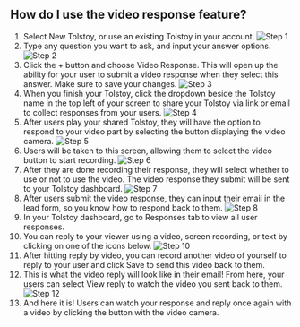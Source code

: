 ## How do I use the video response feature?

1. Select New Tolstoy, or use an existing Tolstoy in your account. ![Step 1](https://downloads.intercomcdn.com/i/o/940044407/7871ab846602bbbc384ae17d/image.png)
2. Type any question you want to ask, and input your answer options. ![Step 2](https://downloads.intercomcdn.com/i/o/892128178/8df95bb347235e777256e06c/image.png)
3. Click the + button and choose Video Response. This will open up the ability for your user to submit a video response when they select this answer. Make sure to save your changes. ![Step 3](https://downloads.intercomcdn.com/i/o/892129226/a6e105ad3e1e9e943758d3e1/image.png)
4. When you finish your Tolstoy, click the dropdown beside the Tolstoy name in the top left of your screen to share your Tolstoy via link or email to collect responses from your users. ![Step 4](https://downloads.intercomcdn.com/i/o/892133199/e743425be9294b4a0a85e050/image.png)
5. After users play your shared Tolstoy, they will have the option to respond to your video part by selecting the button displaying the video camera. ![Step 5](https://downloads.intercomcdn.com/i/o/892138170/fcd965eb294c1fcbd0cca05e/image.png)
6. Users will be taken to this screen, allowing them to select the video button to start recording. ![Step 6](https://downloads.intercomcdn.com/i/o/643126885/3e6c6fd531fc9a2229fd699a/image.png)
7. After they are done recording their response, they will select whether to use or not to use the video. The video response they submit will be sent to your Tolstoy dashboard. ![Step 7](https://downloads.intercomcdn.com/i/o/643134996/0dd8f0ff83d058a6a38f8bc3/image.png)
8. After users submit the video response, they can input their email in the lead form, so you know how to respond back to them. ![Step 8](https://downloads.intercomcdn.com/i/o/400278361/4b3aca6bbc03033245b13f3d/image.png)
9. In your Tolstoy dashboard, go to Responses tab to view all user responses. 
10. You can reply to your viewer using a video, screen recording, or text by clicking on one of the icons below. ![Step 10](https://downloads.intercomcdn.com/i/o/963447113/d0c09a5f80535a40fb414e61/image.png)
11. After hitting reply by video, you can record another video of yourself to reply to your user and click Save to send this video back to them. 
12. This is what the video reply will look like in their email! From here, your users can select View reply to watch the video you sent back to them. ![Step 12](https://downloads.intercomcdn.com/i/o/400300037/d7841127a378c9747da57930/image.png)
13. And here it is! Users can watch your response and reply once again with a video by clicking the button with the video camera.
